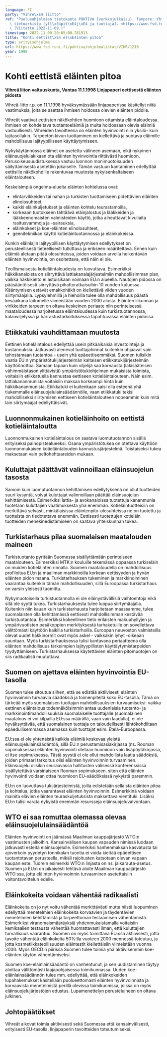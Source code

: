 ```yaml
---
language: FI
party: "Vihre\xE4 liitto"
ref: "Puolueohjelmien tietokanta POHTIVA [verkkojulkaisu]. Tampere: Yhteiskuntatieteellinen\
  \ tietoarkisto [yll\xE4pit\xE4j\xE4 ja tuottaja]. <https://www.fsd.tuni.fi/pohtiva>.\
  \ (Viitattu 2022-11-09.)"
timestamp: 2022-11-09 20:05:00.781913
title: "Kohti eettist\xE4 el\xE4inten pitoa"
type: erityisohjelma
url: https://www.fsd.tuni.fi/pohtiva/ohjelmalistat/VIHR/1210
year: 1998
---
```



# Kohti eettistä eläinten pitoa


**Vihreä liiton valtuuskunta, Vantaa 11.1.1998**    **Linjapaperi eettisestä
eläinten pidosta**


Vihreä liitto r.p. on 11.1.1998 hyväksymässään linjapaperissa käsitellyt niitä
vaatimuksia, joita se asettaa ihmisen hoidossa olevien eläinten pidolle.


Vihreät vaativat eettisten näkökohtien huomioon ottamista eläintaloudessa.
Ihmisen on kohdeltava tuotantoeläimiä ja muita hoidossaan olevia eläimiä
vastuullisesti. Vihreiden tavoitteena on eläinten hyvinvointi niin yksilö- kuin
lajitasollakin. Tarpeeton kivun tuottaminen on kiellettävä ja suotava eläimille
mahdollisuus lajityypilliseen käyttäytymiseen.


Nykykäytännössä eläimet on asetettu välineen asemaan, eikä nykyinen
eläinsuojelulakikaan ota eläinten hyvinvointia riittävästi huomioon.
Perusoikeusuudistuksessa vastuu luonnon monimuotoisuuden säilyttämisestä
asetettiin jokaiselle. Tämän vastuun kantaminen edellyttää eettisille
näkökohdille rakentuvaa muutosta nykyisenkaltaiseen eläintalouteen.


Keskeisimpiä ongelma-alueita eläinten kohtelussa ovat:


* elintarvikkeiden tai nahan ja turkisten tuottamiseen pidettävien eläinten elinolosuhteet,
* kaikki eläinkuljetukset ja eläinten kohtelu teurastamoilla,
* korkeaan tuotokseen tähtäävä eläinjalostus ja lääkkeiden ja lääkkeenomaisten valmisteiden käyttö, jotka aiheuttavat kivuliaita rasitusvammoja ja -sairauksia,
* eläinkokeet ja koe-eläinten elinolosuhteet,
* geenitekniikan käyttö kotieläintuotannossa ja eläinkokeissa.


Kunkin eläinlajin lajityypillisen käyttäytymisen edellytykset on
perusteellisesti tieteellisesti tutkittava ja erikseen määriteltävä. Ennen kuin
eläimiä aletaan pitää olosuhteissa, joiden voidaan arvella heikentävän eläinten
hyvinvointia, on osoitettava, että näin ei ole.


Teollismaisesta kotieläintaloudesta on luovuttava. Esimerkiksi häkkikanaloista
on siirryttävä lattiakanalajärjestelmiin mahdollisimman pian, vaikka häkkikielto
ei astuisikaan voimaan EU:n alueella. Nautojen pidossa on pääsääntöisesti
siirryttävä pihattoratkaisuihin 10 vuoden kuluessa. Kääntymisen estävät
emakkohäkit on kiellettävä viiden vuoden siirtymäajalla. Lypsylehmillä ja
hiehoilla tulee olla mahdollisuus päästä kesäaikana laitumelle viimeistään
vuoden 2000 alusta. Eläinten liikunnan ja virikkeiden tarpeen on oltava
keskeinen periaate niin perinteisessä maataloudessa harjoitetussa
eläintaloudessa kuin turkistuotannossa, kalanviljelyssä ja
harrastustarkoituksessa tapahtuvassa eläinten pidossa.


## Etiikkatuki vauhdittamaan muutosta


Eettinen kotieläintalous edellyttää usein pitkäaikaisia investointeja ja
kustannuksia. Jatkuvasti alenevat tuottajahinnat kuitenkin ohjaavat vain
tehostamaan tuotantoa - usein yhä epäeettisemmäksi. Suomen tulisikin vaatia EU:n
ympäristötukijärjestelmän kaltaisen etiikkatukijärjestelmän käyttöönottoa.
Samaan tapaan kuin viljelijä saa korvausta (lakisääteisen vähimmäistason
ylittävistä) ympäristötukiohjelman mukaisista toimista, voitaisiin etiikkatuella
kannustaa eettiseen kotieläintalouteen. Näin esim. lattiakananmunista voitaisiin
maksaa korkeampi hinta kuin häkkikananmunista. Etiikkatuki ei kuitenkaan saisi
olla esteenä yhä tiukemmalle eläinsuojelulainsäädännölle, vaan etiikkatuki
tekisi mahdolliseksi siirtymisen eettiseen kotieläintalouteen nopeammin kuin
mitä lain siirtymäajat edellyttäisivät.


## Luonnonmukainen kotieläinhoito on eettistä kotieläintaloutta


Luonnonmukainen kotieläintalous on saatava luomutuotannon sisällä erityiseksi
painopistealueeksi. Osana ympäristötukea on otettava käyttöön luonnonmukaisen
kotieläintalouden kannustusjärjestelmä. Toistaiseksi tukea maksetaan vain
peltohehtaareiden mukaan.


## Kuluttajat päättävät valinnoillaan eläinsuojelun tasosta


Samoin kuin luomutuotannon kehittämisen edellytyksenä on ollut tuotteiden suuri
kysyntä, voivat kuluttajat valinnoillaan päättää eläinsuojelun kehittämisestä.
Esimerkiksi lattia- ja avokanaloissa tuotettuja kananmunia tuotetaan kuluttajien
vaatimuksesta yhä enemmän. Kotieläintuotteisiin on merkittävä selvästi,
minkälaisissa eläintenpito-olosuhteissa ne on tuotettu ja tuotteista on
tiedotettava enemmän. Eettisesti tuotettujen kotieläin tuotteiden
menekinedistämiseen on saatava yhteiskunnan tukea.


## Turkistarhaus pilaa suomalaisen maatalouden maineen


Turkistuotanto pyritään Suomessa sisällyttämään perinteiseen maatalouteen.
Esimerkiksi MTK:n kouluille tekemässä oppaassa turkiseläin on muiden
kotieläinten rinnalla. Suomen maataloudella on mahdollisuus profiloitua EU:n ja
maailman markkinoilla korkean eettisyyden ja hyvän eläinten pidon maana.
Turkistarhauksen tukeminen ja markkinoiminen vaarantaa kuitenkin tämän
mahdollisuuden, sillä Euroopassa turkistarhaus on varsin yleisesti tuomittu.


Nykymuotoisella turkistuotannolla ei ole eläinystävällisiä vaihtoehtoja eikä
sitä ole syytä tukea. Turkistarhauksesta tulee luopua siirtymäajalla. Kuitenkin
niin kauan kuin turkistarhausta harjoitetaan maassamme, tulee suomalaisten olla
kehittämässä eettisesti mahdollisimman kestävää turkistuotantoa. Esimerkiksi
kokeellinen tieto erilaisten makuuhyllyjen ja ympärivuotisten pesäkoppien
merkityksestä tarhaketuille on sovellettava välittömästi käyttöön kaikilla
turkistarhoilla. Euroopan neuvoston valmisteilla olevat uudet häkkinormit ovat
myös askel - vaikkakin lyhyt -oikeaan suuntaan. Myös turkistarhauksessa tulisi
kantavana periaatteena olla eläinten mahdollisuus tärkeimpien lajityypillisten
käyttäytymistarpeiden tyydyttämiseen. Turkistarhauksessa käytettävien eläinten
pitomuotojen on siis radikaalisti muututtava.


## Suomen on ajettava eläinten hyvinvointia EU-tasolla


Suomen tulee sitoutua siihen, että se edistää aktiivisesti eläinten hyvinvoinnin
turvaavia säädöksiä ja toimenpiteitä koko EU-tasolla. Tämä on tärkeää myös
suomalaisen tuottajan mahdollisuuksien turvaamiseksi: vaikka eettinen
eläintalous todennäköisimmin antaa uudenlaisia tuotanto- ja
markkinointimahdollisuuksia suomalaiselle tuottajalle (suomalainen maatalous ei
voi kilpailla EU:ssa määrällä, vaan vain laadulla), ei ole hyväksyttävää, että
suomalainen tuottaja on taloudellisesti lähtökohdiltaan epäedullisemmassa
asemassa kuin tuottajat esim. Etelä-Euroopassa.


EU:ssa ei ole yhtenäistä kaikkia eläimiä koskevaa yleistä
eläinsuojelulainsäädäntöä, sillä EU:n perustamisasiakirjassa (ns. Rooman
sopimuksessa) eläinten hyvinvointi otetaan huomioon vain lisäpöytäkirjassa, ei
itse sopimuksessa. Tästä syystä ei ole ollut mahdollista laatia säädöksiä,
joiden primaari tarkoitus olisi eläinten hyvinvoinnin turvaaminen. Eläinsuojelu
olisikin seuraavassa hallitusten välisessä konferenssissa sisällytettävä
varsinaiseen Rooman sopimukseen, siten että eläinten hyvinvointi voidaan ottaa
huomioon EU-säädöksissä nykyistä paremmin.


EU:n on luovuttava tukijärjestelmistä, joilla edistetään sellaista eläinten
pitoa ja kohtelua, jotka vaarantavat eläinten hyvinvoinnin. Esimerkkinä voidaan
mainita elävien eläinten teuraskuljetuksista maksettava vientituki. Lisäksi EU:n
tulisi varata nykyistä enemmän resursseja eläinsuojeluvalvontaan.


## WTO ei saa romuttaa olemassa olevaa eläinsuojelulainsäädäntöä


Eläinten hyvinvointi on jäämässä Maailman kauppajärjestö WTO:n vaatimusten
jalkoihin. Kansainvälisen kaupan vapauden nimissä luodaan jatkuvasti esteitä
eläinsuojelulle. Esimerkiksi hanhenmaksan kasvatusta tai ajoverkoin pyydetyn
tonnikalan tuontia ei voida kieltää epäeettisen tuotantotavan perusteella,
mikäli rajoitusten katsotaan olevan vapaan kaupan este. Tuorein esimerkki WTO:n
linjasta on ns. jalkarauta-asetus. Suomen ja EU:n on pikaisesti tehtävä aloite
Maailman kauppajärjestö WTO:ssa, jotta eläinten hyvinvoinnin turvaaminen
asetettaisiin voitontavoittelun edelle.


## Eläinkokeita voidaan vähentää radikaalisti


Eläinkokeita on jo nyt voitu vähentää merkittävästi mutta niistä luopuminen
edellyttää menetelmien eläinkokeita korvaavien ja täydentävien menetelmien
kehittämistä ja tarpeettoman testaamisen vähentämistä. Esimerkiksi
viranomaismääräyksiä yhdenmukaistamalla voitaisiin kemikaalien testausta
vähentää huomattavasti ilman, että kuluttajien turvallisuus vaarantuu. Suomen on
myös toimittava EU:ssa aktiivisesti, jotta tavoite vähentää eläinkokeita 50%:lla
vuoteen 2000 mennessä toteutuu, ja jotta kosmetiikkateollisuuden eläintestit
kiellettäisiin viimeistään vuonna 2000. Myös OECD:n piirissä Suomen tulee toimia
yhä aktiivisemmin koe-eläinten käytön vähentämiseksi.


Suomen koe-eläinlainsäädäntö on vanhentunut, ja sen uudistaminen täytyy aloittaa
välittömästi laajapohjaisessa toimikunnassa. Uuden koe-eläinlainsäädännön tulee
mm. edellyttää, että eläinkokeiden lupahakemukset käsitellään puolueettomasti
eläinten hyvinvoinnista ja korvaavista menetelmistä perillä olevissa
toimikunnissa, joissa on myös eläinsuojelujärjestöjen edustus. Lupamenettelyn
perusteluineen on oltava julkinen.


## Johtopäätökset


Vihreät aikovat toimia aktiivisesti sekä Suomessa että kansainvälisesti,
erityisesti EU-tasolla, linjapaperin tavoitteiden toteutumiseksi.



